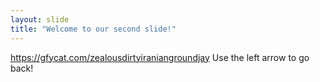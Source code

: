 ```yaml
---
layout: slide
title: "Welcome to our second slide!"
---
```

https://gfycat.com/zealousdirtyiraniangroundjay
Use the left arrow to go back!
